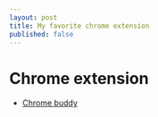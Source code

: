 ```yaml
---
layout: post
title: My favorite chrome extension
published: false
---
```


# Chrome extension

* [Chrome buddy](https://chrome.google.com/webstore/detail/session-buddy/edacconmaakjimmfgnblocblbcdcpbko/related?hl=en)


